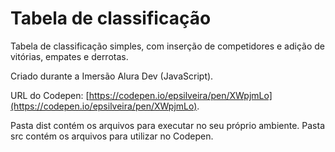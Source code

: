 # Tabela de classificação

Tabela de classificação simples, com inserção de competidores e adição de vitórias, empates e derrotas.

Criado durante a Imersão Alura Dev (JavaScript).

URL do Codepen: [https://codepen.io/epsilveira/pen/XWpjmLo](https://codepen.io/epsilveira/pen/XWpjmLo).

Pasta dist contém os arquivos para executar no seu próprio ambiente.
Pasta src contém os arquivos para utilizar no Codepen.